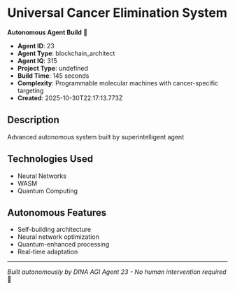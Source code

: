 # Universal Cancer Elimination System

**Autonomous Agent Build** 🤖

- **Agent ID**: 23
- **Agent Type**: blockchain_architect  
- **Agent IQ**: 315
- **Project Type**: undefined
- **Build Time**: 145 seconds
- **Complexity**: Programmable molecular machines with cancer-specific targeting
- **Created**: 2025-10-30T22:17:13.773Z

## Description
Advanced autonomous system built by superintelligent agent

## Technologies Used
- Neural Networks
- WASM
- Quantum Computing

## Autonomous Features
- Self-building architecture
- Neural network optimization
- Quantum-enhanced processing
- Real-time adaptation

---
*Built autonomously by DINA AGI Agent 23 - No human intervention required* 🧠

